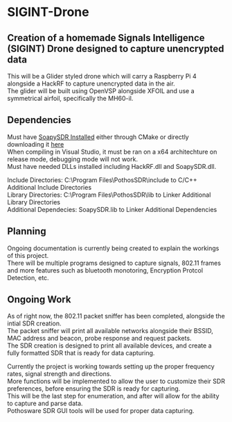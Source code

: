 # SIGINT-Drone
## Creation of a homemade Signals Intelligence (SIGINT) Drone designed to capture unencrypted data

This will be a Glider styled drone which will carry a Raspberry Pi 4 alongside a HackRF to capture unencrypted data in the air.  
The glider will be built using OpenVSP alongside XFOIL and use a symmetrical airfoil, specifically the MH60-il.  

## Dependencies

Must have [SoapySDR Installed](https://github.com/pothosware/SoapySDR) either through CMake or directly downloading it [here](https://downloads.myriadrf.org/builds/PothosSDR/)  
When compiling in Visual Studio, it must be ran on a x64 architechture on release mode, debugging mode will not work.  
Must have needed DLLs installed including HackRF.dll and SoapySDR.dll.

Include Directories: C:\Program Files\PothosSDR\include to C/C++ Additional Include Directories  
Library Directories: C:\Program Files\PothosSDR\lib to Linker Additional Library Directories  
Additional Dependecies: SoapySDR.lib to Linker Additional Dependencies

## Planning

Ongoing documentation is currently being created to explain the workings of this project.  
There will be multiple programs designed to capture signals, 802.11 frames and more features such as bluetooth monotoring, Encryption Protcol Detection, etc.

## Ongoing Work

As of right now, the 802.11 packet sniffer has been completed, alongside the intial SDR creation.  
The packet sniffer will print all available networks alongside their BSSID, MAC address and beacon, probe response and request packets.  
The SDR creation is designed to print all available devices, and create a fully formatted SDR that is ready for data capturing.

Currently the project is working towards setting up the proper frequency rates, signal strength and directions.  
More functions will be implemented to allow the user to customize their SDR preferences, before ensuring the SDR is ready for capturing.  
This will be the last step for enumeration, and after will allow for the ability to capture and parse data.  
Pothosware SDR GUI tools will be used for proper data capturing.  
